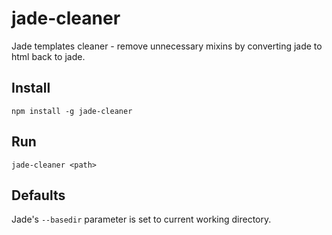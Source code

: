 # jade-cleaner

Jade templates cleaner - remove unnecessary mixins by converting jade to html back to jade.

## Install

`npm install -g jade-cleaner`

## Run

`jade-cleaner <path>`

## Defaults

Jade's `--basedir` parameter is set to current working directory.